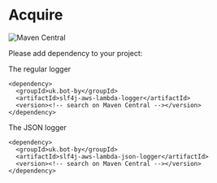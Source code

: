 # Acquire

![Maven Central](https://img.shields.io/maven-central/v/uk.bot-by/slf4j-aws-lambda)

Please add dependency to your project:

The regular logger

```language-xml
<dependency>
  <groupId>uk.bot-by</groupId>
  <artifactId>slf4j-aws-lambda-logger</artifactId>
  <version><!-- search on Maven Central --></version>
</dependency>
```

The JSON logger

```language-xml
<dependency>
  <groupId>uk.bot-by</groupId>
  <artifactId>slf4j-aws-lambda-json-logger</artifactId>
  <version><!-- search on Maven Central --></version>
</dependency>
```
